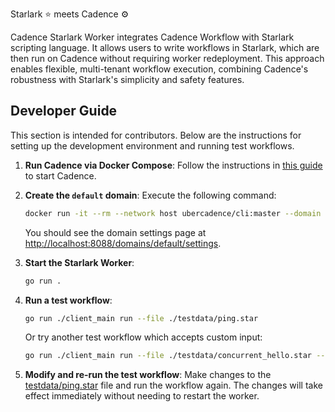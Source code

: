 Starlark ⭐ meets Cadence ⚙️

Cadence Starlark Worker integrates Cadence Workflow with Starlark scripting language. It allows users to write workflows in Starlark, which are then run on Cadence without requiring worker redeployment. This approach enables flexible, multi-tenant workflow execution, combining Cadence's robustness with Starlark's simplicity and safety features.

## Developer Guide
This section is intended for contributors. Below are the instructions for setting up the development environment and running test workflows.

1. **Run Cadence via Docker Compose**:
   Follow the instructions in [this guide](https://github.com/cadence-workflow/cadence/tree/master/docker#quickstart-for-development-with-local-cadence-server) to start Cadence.

2. **Create the `default` domain**:
   Execute the following command:
   ```sh
   docker run -it --rm --network host ubercadence/cli:master --domain default domain register --retention 1
   ```
   You should see the domain settings page at [http://localhost:8088/domains/default/settings](http://localhost:8088/domains/default/settings).

3. **Start the Starlark Worker**:
   ```sh
   go run .
   ```

4. **Run a test workflow**:
   ```sh
   go run ./client_main run --file ./testdata/ping.star
   ```

   Or try another test workflow which accepts custom input:
   ```sh
   go run ./client_main run --file ./testdata/concurrent_hello.star --function wf --args "[5, 1]"
   ```

5. **Modify and re-run the test workflow**:
   Make changes to the [testdata/ping.star](./testdata/ping.star) file and run the workflow again. The changes will take effect immediately without needing to restart the worker.
